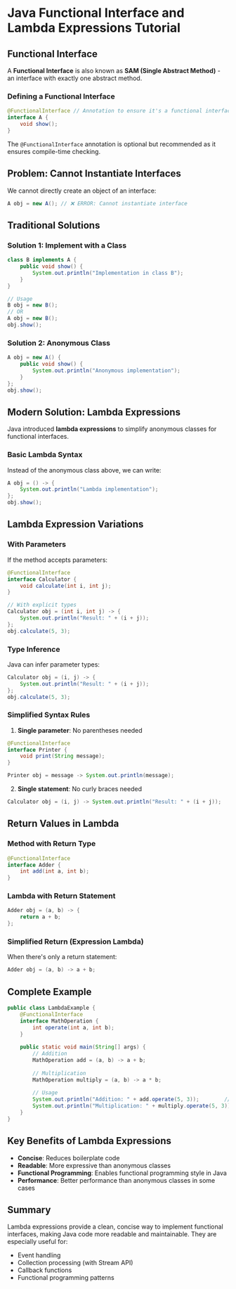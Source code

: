 # Java Functional Interface and Lambda Expressions Tutorial

## Functional Interface

A **Functional Interface** is also known as **SAM (Single Abstract Method)** - an interface with exactly one abstract method.

### Defining a Functional Interface

```java
@FunctionalInterface // Annotation to ensure it's a functional interface
interface A {
    void show();
}
```

The `@FunctionalInterface` annotation is optional but recommended as it ensures compile-time checking.

## Problem: Cannot Instantiate Interfaces

We cannot directly create an object of an interface:

```java
A obj = new A(); // ❌ ERROR: Cannot instantiate interface
```

## Traditional Solutions

### Solution 1: Implement with a Class

```java
class B implements A {
    public void show() {
        System.out.println("Implementation in class B");
    }
}

// Usage
B obj = new B();
// OR
A obj = new B();
obj.show();
```

### Solution 2: Anonymous Class

```java
A obj = new A() {
    public void show() {
        System.out.println("Anonymous implementation");
    }
};
obj.show();
```

## Modern Solution: Lambda Expressions

Java introduced **lambda expressions** to simplify anonymous classes for functional interfaces.

### Basic Lambda Syntax

Instead of the anonymous class above, we can write:

```java
A obj = () -> {
    System.out.println("Lambda implementation");
};
obj.show();
```

## Lambda Expression Variations

### With Parameters

If the method accepts parameters:

```java
@FunctionalInterface
interface Calculator {
    void calculate(int i, int j);
}

// With explicit types
Calculator obj = (int i, int j) -> {
    System.out.println("Result: " + (i + j));
};
obj.calculate(5, 3);
```

### Type Inference

Java can infer parameter types:

```java
Calculator obj = (i, j) -> {
    System.out.println("Result: " + (i + j));
};
obj.calculate(5, 3);
```

### Simplified Syntax Rules

1. **Single parameter**: No parentheses needed
```java
@FunctionalInterface
interface Printer {
    void print(String message);
}

Printer obj = message -> System.out.println(message);
```

2. **Single statement**: No curly braces needed
```java
Calculator obj = (i, j) -> System.out.println("Result: " + (i + j));
```

## Return Values in Lambda

### Method with Return Type

```java
@FunctionalInterface
interface Adder {
    int add(int a, int b);
}
```

### Lambda with Return Statement

```java
Adder obj = (a, b) -> {
    return a + b;
};
```

### Simplified Return (Expression Lambda)

When there's only a return statement:

```java
Adder obj = (a, b) -> a + b;
```

## Complete Example

```java
public class LambdaExample {
    @FunctionalInterface
    interface MathOperation {
        int operate(int a, int b);
    }
    
    public static void main(String[] args) {
        // Addition
        MathOperation add = (a, b) -> a + b;
        
        // Multiplication  
        MathOperation multiply = (a, b) -> a * b;
        
        // Usage
        System.out.println("Addition: " + add.operate(5, 3));        // Output: 8
        System.out.println("Multiplication: " + multiply.operate(5, 3)); // Output: 15
    }
}
```

## Key Benefits of Lambda Expressions

- **Concise**: Reduces boilerplate code
- **Readable**: More expressive than anonymous classes  
- **Functional Programming**: Enables functional programming style in Java
- **Performance**: Better performance than anonymous classes in some cases

## Summary

Lambda expressions provide a clean, concise way to implement functional interfaces, making Java code more readable and maintainable. They are especially useful for:

- Event handling
- Collection processing (with Stream API)
- Callback functions
- Functional programming patterns
